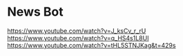 # News Bot
https://www.youtube.com/watch?v=J_ksCv_r_rU
https://www.youtube.com/watch?v=q_HS4s1L8UI
https://www.youtube.com/watch?v=tHL5STNJKag&t=429s